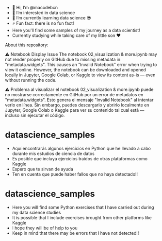 - 👋 Hi, I’m @macodebcn
- 👀 I’m interested in data science
- 🌱 I’m currently learning data science 😎
- ⚡ Fun fact: there is no fun fact!
- Here you'll find some samples of my journey as a data scientist!
- Currently studying while taking care of my little son ❤️

About this repository:

⚠️ Notebook Display Issue The notebook 02_visualization & more.ipynb may not render properly on GitHub due to missing metadata in "metadata.widgets". This causes an "Invalid Notebook" error when trying to view it online. However, the notebook can be downloaded and opened locally in Jupyter, Google Colab, or Kaggle to view its content as-is — even without running the code.


⚠️ Problema al visualizar el notebook  02_visualization & more.ipynb puede no mostrarse correctamente en GitHub por un error de metadatos en "metadata.widgets". Esto genera el mensaje "Invalid Notebook" al intentar verlo en línea. Sin embargo, puedes descargarlo y abrirlo localmente en Jupyter, Google Colab o Kaggle para ver su contenido tal cual está — incluso sin ejecutar el código.

# datascience_samples
- Aquí encontrarás algunos ejercicios en Python que he llevado a cabo durante mis estudios de ciencia de datos
- Es posible que incluya ejercicios traídos de otras plataformas como Kaggle
- Espero que te sirvan de ayuda
- Ten en cuenta que puede haber fallos que no haya detectado!!
  
# datascience_samples
- Here you will find some Python exercises that I have carried out during my data science studies
- It is possible that I include exercises brought from other platforms like Kaggle
- I hope they will be of help to you
- Keep in mind that there may be errors that I have not detected!!
